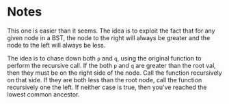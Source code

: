 # Notes

This one is easier than it seems. The idea is to exploit the fact that for any
given node in a BST, the node to the right will always be greater and the node
to the left will always be less.

The idea is to chase down both `p` and `q`, using the original function to perform
the recursive call. If the both `p` and `q` are greater than the root val, then
they must be on the right side of the node. Call the function recursively on that
side. If they are both less than the root node, call the function recursively one
the left. If neither case is true, then you've reached the lowest common ancestor.
